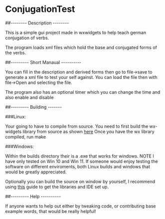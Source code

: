 # ConjugationTest

##-------- Description --------

This is a simple gui project made in wxwidgets to help teach german conjugation of verbs.

The program loads xml files which hold the base and conjugated forms of the verbs.


##--------- Short Manaual ----------

You can fill in the description and derived forms then go to file->save to generate a xml file to 
test your self against. You can load the file then with file->Open and selecting the file.

The program also has an optional timer which you can change the time and also enable and disable

##--------- Building -------

###Linux: 

Your going to have to compile from source.
You need to first build the wx-widgets library from source as shown [here](https://wiki.wxwidgets.org/Compiling_and_getting_started)
Once you have the wx library compiled, run make

###Windows:
 
Within the builds directory their is a .exe that works for windows. NOTE I have only tested on Win 10 and Win 11.
If someone would enjoy testing the software on different enviroments, both Linux builds and windows
that would be greatly appreciated.

Optionally you can build the source on window by yourself, I recommend using [this](https://github.com/PBfordev/wxpbguide) guide to get the libraries
and IDE set up.


##--------- Help ----------

If anyone wants to help out either by tweaking code, or contributing base example words, that would
be really helpful!
